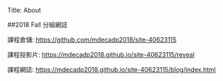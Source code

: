 Title: About

##2018 Fall 分組網誌

課程倉儲: <a href="https://github.com/mdecadp2018/site-40623115">https://github.com/mdecadp2018/site-40623115</a>

課程投影片: <a href="https://mdecadp2018.github.io/site-40623115/reveal">https://mdecadp2018.github.io/site-40623115/reveal</a>

課程網誌: <a href="https://mdecadp2018.github.io/site-40623115/blog/index.html">https://mdecadp2018.github.io/site-40623115/blog/index.html</a>









